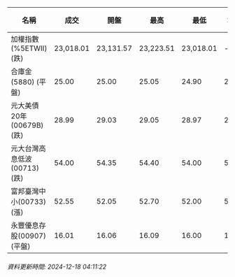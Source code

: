 | 名稱 | 成交 | 開盤 | 最高 | 最低 | 均價 | 成交金額(億) | 昨收 | 漲跌幅 | 漲跌 | 總量 | 昨量 | 振幅 |
| -------- | -------- | -------- | -------- |-------- | -------- | -------- |-------- |-------- |-------- | -------- | -------- |-------- |
|加權指數(%5ETWII) (跌)|23,018.01|23,131.57|23,223.51|23,018.01|-|3,997.01|23,039.90|0.10%|21.89|7,050,053|0|0.89%|
|合庫金(5880) (平盤)|25.00|25.00|25.05|24.90|24.95|3.31|25.00|0.00%|0.00|13,265|8,081|0.60%|
|元大美債20年(00679B) (跌)|28.99|29.03|29.05|28.97|29.00|12.79|29.03|0.14%|0.04|44,120|64,777|0.28%|
|元大台灣高息低波(00713) (跌)|54.00|54.35|54.40|54.00|54.15|15.66|54.25|0.46%|0.25|28,914|17,615|0.74%|
|富邦臺灣中小(00733) (漲)|52.55|52.05|52.70|52.00|52.37|0.539|51.85|1.35%|0.70|1,029|1,974|1.35%|
|永豐優息存股(00907) (平盤)|16.01|16.06|16.09|16.00|16.03|0.388|16.01|0.00%|0.00|2,422|1,951|0.56%|
###### 資料更新時間: 2024-12-18 04:11:22